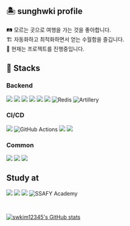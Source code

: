 ## 🏝️ sunghwki profile
🛤️ 모르는 곳으로 여행을 가는 것을 좋아합니다.
<br/>
🏗️ 자동화하고 최적화하면서 얻는 수월함을 즐깁니다.
<br/>
🧳 현재는 프로젝트를 진행중입니다.

## 🥞 Stacks

### Backend

<img src="https://img.shields.io/badge/TypeScript-3178C6?style=flat-square&logo=TypeScript&logoColor=white"> <img src="https://img.shields.io/badge/Express-000000?style=flat-square&logo=Express&logoColor=white"> <img src="https://img.shields.io/badge/NestJS-E0234E?style=flat-square&logo=NestJS&logoColor=white"> <img src="https://img.shields.io/badge/TypeORM-FE0803?style=flat-square&logo=TypeORM&logoColor=white"> <img src="https://img.shields.io/badge/Apache Hadoop-66CCFF?style=flat-square&logo=ApacheHadoop&logoColor=white"> <img src="https://img.shields.io/badge/MySQL-4479A1?style=flat-square&logo=MySQL&logoColor=white"> <img src="https://img.shields.io/badge/Redis-DC382D?style=flat-square&logo=redis&logoColor=white" alt="Redis"> <img src="https://img.shields.io/badge/Artillery-EF3E36?style=flat-square&logo=artillery&logoColor=white" alt="Artillery"> 


### CI/CD

<img src="https://img.shields.io/badge/Jenkins-D24939?style=flat-square&logo=Jenkins&logoColor=white"> <img src="https://img.shields.io/badge/GitHub%20Actions-2088FF?style=flat-square&logo=githubactions&logoColor=white" alt="GitHub Actions"> <img src="https://img.shields.io/badge/NGINX-009639?style=flat-square&logo=NGINX&logoColor=white"> <img src="https://img.shields.io/badge/docker-2496ED?style=flat-square&logo=docker&logoColor=white">


### Common

<img src="https://img.shields.io/badge/Slack-4A154B?style=flat-square&logo=Slack&logoColor=white"> <img src="https://img.shields.io/badge/Figma-F24E1E?style=flat-square&logo=Figma&logoColor=white"> <img src="https://img.shields.io/badge/Proxmox-E57000?style=flat-square&logo=Proxmox&logoColor=white">


## Study at

<img src="https://img.shields.io/badge/Konkuk University-036B3F?style=flat-square&logoColor=white"> <img src="https://img.shields.io/badge/Seoul-000000?style=flat-square&logo=42&logoColor=white"> <img src="https://img.shields.io/badge/boostcamp webmobile-2555FB?style=flat-square&logoColor=white"> <img src="https://img.shields.io/badge/SSAFY-Academy-2555FB?style=flat-square&logoColor=white" alt="SSAFY Academy">


</br>
<!--[![Solved.ac Profile](http://mazassumnida.wtf/api/generate_badge?boj=swkim12345)](https://solved.ac/swkim12345)-->

[![swkim12345's GitHub stats](https://github-readme-stats.vercel.app/api?username=swkim12345&theme=tokyonight)](https://github.com/anuraghazra/github-readme-stats)
